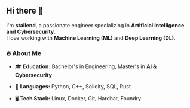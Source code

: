 ## Hi there 👋  

I'm **stailend**, a passionate engineer specializing in **Artificial Intelligence and Cybersecurity**.  
I love working with **Machine Learning (ML)** and **Deep Learning (DL)**.

### 🔥 About Me  
- 🎓 **Education:** Bachelor's in Engineering, Master's in **AI & Cybersecurity**

- 📝 **Languages:** Python, C++, Solidity, SQL, Rust 
   
- 🖥 **Tech Stack:** Linux, Docker, Git, Hardhat, Foundry
  

  
